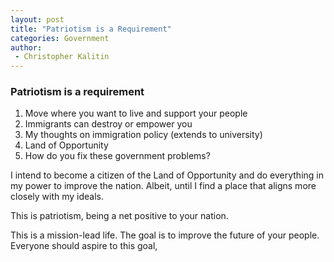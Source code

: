 ```yaml
---
layout: post
title: "Patriotism is a Requirement"
categories: Government
author:
 - Christopher Kalitin
---
```


### Patriotism is a requirement
1. Move where you want to live and support your people
2. Immigrants can destroy or empower you
3. My thoughts on immigration policy (extends to university)
4. Land of Opportunity
5. How do you fix these government problems?

I intend to become a citizen of the Land of Opportunity and do everything in my power to improve the nation. Albeit, until I find a place that aligns more closely with my ideals.

This is patriotism, being a net positive to your nation. 

This is a mission-lead life. The goal is to improve the future of your people. Everyone should aspire to this goal, 